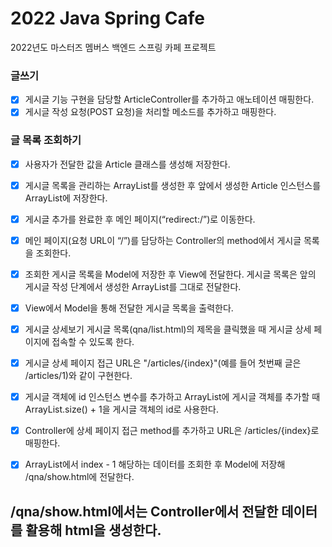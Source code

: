 # 2022 Java Spring Cafe

2022년도 마스터즈 멤버스 백엔드 스프링 카페 프로젝트

### 글쓰기

- [x] 게시글 기능 구현을 담당할 ArticleController를 추가하고 애노테이션 매핑한다.
- [x] 게시글 작성 요청(POST 요청)을 처리할 메소드를 추가하고 매핑한다.

### 글 목록 조회하기

- [x] 사용자가 전달한 값을 Article 클래스를 생성해 저장한다.
- [x] 게시글 목록을 관리하는 ArrayList를 생성한 후 앞에서 생성한 Article 인스턴스를 ArrayList에 저장한다.
- [x] 게시글 추가를 완료한 후 메인 페이지(“redirect:/”)로 이동한다.

- [x] 메인 페이지(요청 URL이 “/”)를 담당하는 Controller의 method에서 게시글 목록을 조회한다.

- [x] 조회한 게시글 목록을 Model에 저장한 후 View에 전달한다. 게시글 목록은 앞의 게시글 작성 단계에서 생성한 ArrayList를 그대로 전달한다.

- [x] View에서 Model을 통해 전달한 게시글 목록을 출력한다.

- [x] 게시글 상세보기 게시글 목록(qna/list.html)의 제목을 클릭했을 때 게시글 상세 페이지에 접속할 수 있도록 한다.

- [x] 게시글 상세 페이지 접근 URL은 "/articles/{index}"(예를 들어 첫번째 글은 /articles/1)와 같이 구현한다.

- [x] 게시글 객체에 id 인스턴스 변수를 추가하고 ArrayList에 게시글 객체를 추가할 때 ArrayList.size() + 1을 게시글 객체의 id로 사용한다.

- [x] Controller에 상세 페이지 접근 method를 추가하고 URL은 /articles/{index}로 매핑한다.

- [x] ArrayList에서 index - 1 해당하는 데이터를 조회한 후 Model에 저장해 /qna/show.html에 전달한다.

/qna/show.html에서는 Controller에서 전달한 데이터를 활용해 html을 생성한다.
- 
